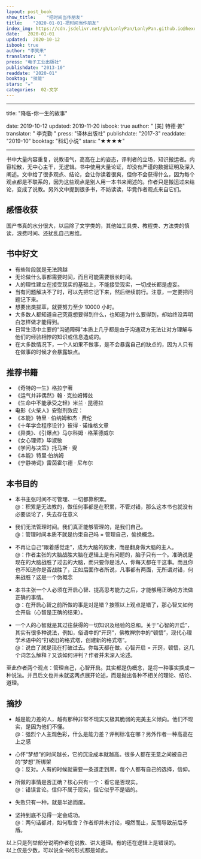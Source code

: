 ```yaml
---
layout: post_book
show_title:    "把时间当作朋友"
title:    "2020-01-01-把时间当作朋友"
index_img: https://cdn.jsdelivr.net/gh/LonlyPan/LonlyPan.github.io@hexo_source/hexo_images/把时间当作朋友/把时间当作朋友.jpg
date:   2020-01-01
updated:  2020-10-12
isbook: true
author: "李笑来"
translator: " "
press: "电⼦⼯业出版社"
publishdate: "2013-10"
readdate: "2020-01"
booktag: "技能"
stars: "★" 
categories:  02-文学
---
```


---
title: "降临-你一生的故事"

date: 2019-10-12
updated: 2019-11-20
isbook: true
author: " [美] 特德·姜"
translator: " 李克勤 "
press: "译林出版社"
publishdate: "2017-3"
readdate: "2019-10"
booktag: "科幻小说"
stars: "★★★★" 

---

书中⼤量内容重复，说教语⽓，⾼⾼在上的姿态，评判者的⽴场，知识搬运者。内容松散，⽆中⼼主⼲，⽆逻辑。书中使⽤⼤量论证，却没有严谨的数据证明及深⼊阐述。⽂中给了很多观点、结论，会让你读着很爽，但你不会获得什么，因为每个观点都是不联系的，因为这些观点是别⼈⽤⼀本书来阐述的。作者只是搬运过来结论，变成了说教。另外⽂中提到很多书，不妨读读，毕竟作者观点来⾃它们。
<!--more-->


## 感悟收获

国产书真的水分很⼤，以后除了⽂学类的，其他如工具类、教程类、方法类的慎读，浪费时间、还扰乱自己思维。


## 书中好文

 - 有些阶段就是无法跨越
 - 无论做什么事都需要时间，⽽且可能需要很⻓时间。
 - 人的理性建⽴在接受现实的基础上，不能接受现实，⼀切成⻓都是虚妄。
 - 当有问题解决不了时，可以先把它记下来，然后继续前⾏。注意，⼀定要把问题记下来。
 - 想要出类拔萃，就要努力至少 10000 小时。
 - ⼤多数人都知道⾃⼰究竟想要得到什么，也知道为什么要得到，却始终没弄明白怎样做才能得到。
 - ⽇常⽣活中主要的“沟通障碍”本质上⼏乎都是由于沟通双⽅⽆法让对方理解与他们的经验相悖的知识或信息造成的。
 - 在⼤多数情况下，⼀个⼈如果不做事，是不会暴露自己的缺点的，因为⼈只有在做事的时候才会暴露缺点。

## 推荐书籍

 - 《奇特的⼀⽣》格拉宁著
 - 《运⽓并⾮偶然》翰 · 克拉姆博兹
 - 《⽣命中不能承受之轻》⽶兰 · 昆德拉
 - 电影《⽕柴⼈》安慰剂效应：
 - 《本能》特⾥ · 伯纳姆和杰 · 费伦
 - 《⼗年学会程序设计》彼得 · 诺维格⽂章
 - 《异类》、《引爆点》⻢尔科姆 · 格莱德威尔
 - 《⼥⼼理师》毕淑敏
 - 《学问与决策》托⻢斯 · 叟
 - 《本能》特里·伯纳姆
 - 《宁静祷词》雷茵霍尔德 · 尼布尔

## 本书目的

- 本书主张时间不可管理、⼀切都靠积累。  
@：积累是⽆法教的，做任何事都是在积累，不管对错，那么这本书也就没有必要谈论了，失去存在意义

- 我们⽆法管理时间。我们真正能够管理的，是我们自己。  
@：管理时间本质不就是约束自己吗 = 管理自己，偷换概念。

- 不再让自己“跟着感觉⾛”，成为⼤脑的奴⾪，⽽是翻身做⼤脑的主⼈。  
@：作者主张的⼤脑战胜⼤脑在逻辑上是有问题的，脑⼦只有⼀个。准确说是现在的⼤脑战胜了过去的⼤脑，⽽只要你是活人，你每天都在干这事。⽽且你也不知道你是否战胜了，正如后⾯作者所说，凡事都有两⾯，⽆所谓对错，何来战胜？这是⼀个伪概念

- 本书主张⼀个人必须在开启心智、提⾼思考能⼒之后，才能够用正确的⽅法做正确的事情。  
@：在开启心智之前所做的事是对是错？按照以上观点是错了，那心智⼜如何会开启（心智是正确的结果）。

- ⼀个⼈的心智就是其过往获得的⼀切知识及经验的总和。关于“心智的开启”，其实有很多种说法，例如，俗语中的“开窍”，佛教禅宗中的“顿悟”，现代心理学术语中的“打破旧的格式塔，创建新的格式塔”。  
@：说白了就是现在打破过去。你每天都在做。心智开启 = 开窍，顿悟，这⼏个词怎么解释？⼜该如何评判？作者并未深⼊论述。

⾄此作者两个观点：管理⾃⼰，心智开启。其实都是伪概念，是将⼀种事实换成⼀种说法。并且后文也并未就这两点展开论述，⽽是抛出各种不相关的理论、结论、道理。

## 摘抄

- 越是能⼒差的人，越有那种非常不现实又极其脆弱的完美主义倾向。他们不现实，是因为他们不懂。  
@：强烈个⼈主观⾊彩，什么是能⼒差？评判标准在哪？另外作者⼀种⾼⾼在上之感

- 心怀“梦想”的时间越⻓，它的沉没成本就越⾼。很多⼈都在⽆意之间被⾃⼰的“梦想”所绑架  
@：反对。⼈有的时候就需要⼀条道⾛到⿊，每个⼈都有⾃⼰的选择，信仰。

- 所做的事情是否正确？核⼼只有⼀个：看它是否现实。  
@：错误⾔论。信仰不属于现实，但它似乎不是错的。

- 失败只有⼀种，就是半途⽽废。  
- 坚持到底不⻅得⼀定会成功。  
@：两句话都对，如何取舍？作者却并未讨论，嘎然⽽⽌，反而导致前后矛盾。

以上只是列举部分说明作者在说教、讲⼤道理。有的还在逻辑上是错误的。  
以上仅是少数，可以说全书的形式都是如此。

